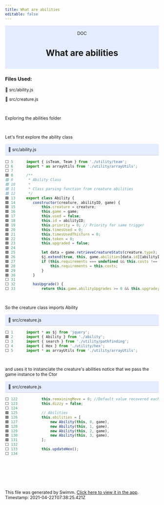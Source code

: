 ```yaml
---
title: What are abilities
editable: false
---
```


<div align="center" style="background-color: #e5ecff">    <br/>    <div>DOC</div>    <h1>What are abilities</h1>    <br/>  </div>

### Files Used:
📄 src/ability.js

📄 src/creature.js


<br/>

Exploring the abilities folder

<br/>

Let's first explore the ability class

<div style="background: #e5ecff; padding: 10px 10px 10px 10px; border-bottom: 1px solid #c1c7d0; border-radius: 4px;">    📄 src/ability.js  </div>

```js
⬜ 5      import { isTeam, Team } from './utility/team';
⬜ 6      import * as arrayUtils from './utility/arrayUtils';
⬜ 7      
🟩 8      /**
🟩 9       * Ability Class
🟩 10      *
🟩 11      * Class parsing function from creature abilities
🟩 12      */
🟩 13     export class Ability {
🟩 14     	constructor(creature, abilityID, game) {
🟩 15     		this.creature = creature;
🟩 16     		this.game = game;
🟩 17     		this.used = false;
🟩 18     		this.id = abilityID;
🟩 19     		this.priority = 0; // Priority for same trigger
🟩 20     		this.timesUsed = 0;
🟩 21     		this.timesUsedThisTurn = 0;
🟩 22     		this.token = 0;
🟩 23     		this.upgraded = false;
🟩 24     
🟩 25     		let data = game.retrieveCreatureStats(creature.type);
🟩 26     		$j.extend(true, this, game.abilities[data.id][abilityID], data.ability_info[abilityID]);
🟩 27     		if (this.requirements === undefined && this.costs !== undefined) {
🟩 28     			this.requirements = this.costs;
🟩 29     		}
🟩 30     	}
⬜ 31     
⬜ 32     	hasUpgrade() {
⬜ 33     		return this.game.abilityUpgrades >= 0 && this.upgrade;
```
<br/>

So the creature class imports Ability

<div style="background: #e5ecff; padding: 10px 10px 10px 10px; border-bottom: 1px solid #c1c7d0; border-radius: 4px;">    📄 src/creature.js  </div>

```js
⬜ 1      import * as $j from 'jquery';
🟩 2      import { Ability } from './ability';
⬜ 3      import { search } from './utility/pathfinding';
⬜ 4      import { Hex } from './utility/hex';
⬜ 5      import * as arrayUtils from './utility/arrayUtils';
```
<br/>

and uses it to instanciate the creature's abilities
notice that we pass the game instance to the Ctor

<div style="background: #e5ecff; padding: 10px 10px 10px 10px; border-bottom: 1px solid #c1c7d0; border-radius: 4px;">    📄 src/creature.js  </div>

```js
⬜ 122    		this.remainingMove = 0; //Default value recovered each turn
⬜ 123    		this.dizzy = false;
⬜ 124    
🟩 125    		// Abilities
🟩 126    		this.abilities = [
🟩 127    			new Ability(this, 0, game),
🟩 128    			new Ability(this, 1, game),
🟩 129    			new Ability(this, 2, game),
🟩 130    			new Ability(this, 3, game),
🟩 131    		];
⬜ 132    
⬜ 133    		this.updateHex();
⬜ 134    
```
<br/>



<br/>

<br/><br/>

This file was generated by Swimm. [Click here to view it in the app](https://swimm.io/link?l=c3dpbW0lM0ElMkYlMkZyZXBvcyUyRm5xMjh5MjNzcTBpYnB4ZG4xSkpUJTJGZG9jcyUyRlpFTFRUSEFCVW1lTUpVMzc5NkVk). Timestamp: 2021-04-22T07:38:25.421Z
